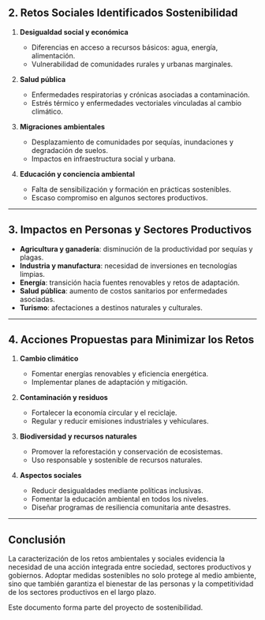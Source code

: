 ## 2. Retos Sociales Identificados Sostenibilidad
1. **Desigualdad social y económica**  
   - Diferencias en acceso a recursos básicos: agua, energía, alimentación.  
   - Vulnerabilidad de comunidades rurales y urbanas marginales.  

2. **Salud pública**  
   - Enfermedades respiratorias y crónicas asociadas a contaminación.  
   - Estrés térmico y enfermedades vectoriales vinculadas al cambio climático.  

3. **Migraciones ambientales**  
   - Desplazamiento de comunidades por sequías, inundaciones y degradación de suelos.  
   - Impactos en infraestructura social y urbana.  

4. **Educación y conciencia ambiental**  
   - Falta de sensibilización y formación en prácticas sostenibles.  
   - Escaso compromiso en algunos sectores productivos.  

---

## 3. Impactos en Personas y Sectores Productivos
- **Agricultura y ganadería**: disminución de la productividad por sequías y plagas.  
- **Industria y manufactura**: necesidad de inversiones en tecnologías limpias.  
- **Energía**: transición hacia fuentes renovables y retos de adaptación.  
- **Salud pública**: aumento de costos sanitarios por enfermedades asociadas.  
- **Turismo**: afectaciones a destinos naturales y culturales.  

---

## 4. Acciones Propuestas para Minimizar los Retos
1. **Cambio climático**  
   - Fomentar energías renovables y eficiencia energética.  
   - Implementar planes de adaptación y mitigación.  

2. **Contaminación y residuos**  
   - Fortalecer la economía circular y el reciclaje.  
   - Regular y reducir emisiones industriales y vehiculares.  

3. **Biodiversidad y recursos naturales**  
   - Promover la reforestación y conservación de ecosistemas.  
   - Uso responsable y sostenible de recursos naturales.  

4. **Aspectos sociales**  
   - Reducir desigualdades mediante políticas inclusivas.  
   - Fomentar la educación ambiental en todos los niveles.  
   - Diseñar programas de resiliencia comunitaria ante desastres.  

---

## Conclusión
La caracterización de los retos ambientales y sociales evidencia la necesidad de una acción integrada entre sociedad, sectores productivos y gobiernos. Adoptar medidas sostenibles no solo protege al medio ambiente, sino que también garantiza el bienestar de las personas y la competitividad de los sectores productivos en el largo plazo.

Este documento forma parte del proyecto de sostenibilidad.
